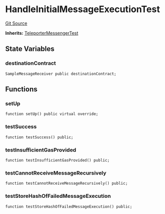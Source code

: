 # HandleInitialMessageExecutionTest
[Git Source](https://github.com/ava-labs/teleporter/blob/4e46f28c075e9bfc858fb8bbe266f5b4cb45a0be/src/Teleporter/tests/HandleInitialMessageExecutionTests.t.sol)

**Inherits:**
[TeleporterMessengerTest](/src/Teleporter/tests/TeleporterMessengerTest.t.sol/contract.TeleporterMessengerTest.md)


## State Variables
### destinationContract

```solidity
SampleMessageReceiver public destinationContract;
```


## Functions
### setUp


```solidity
function setUp() public virtual override;
```

### testSuccess


```solidity
function testSuccess() public;
```

### testInsufficientGasProvided


```solidity
function testInsufficientGasProvided() public;
```

### testCannotReceiveMessageRecursively


```solidity
function testCannotReceiveMessageRecursively() public;
```

### testStoreHashOfFailedMessageExecution


```solidity
function testStoreHashOfFailedMessageExecution() public;
```

